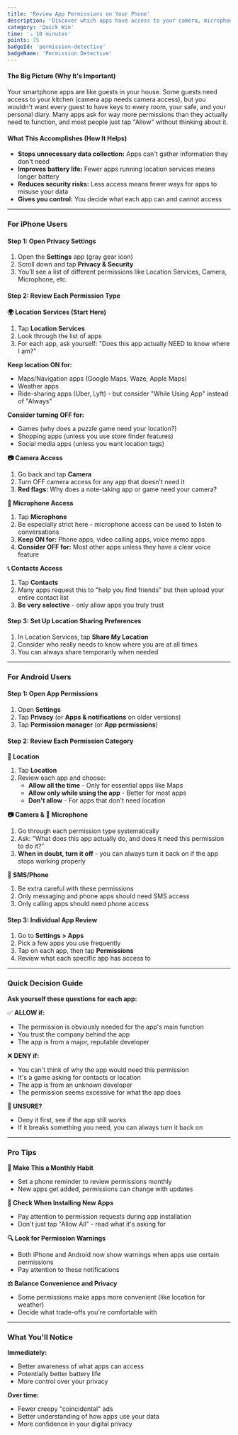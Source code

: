 ```yaml
---
title: 'Review App Permissions on Your Phone'
description: 'Discover which apps have access to your camera, microphone, contacts, and location.'
category: 'Quick Win'
time: '☕️ 10 minutes'
points: 75
badgeId: 'permission-detective'
badgeName: 'Permission Detective'
---
```


#### The Big Picture (Why It's Important)
Your smartphone apps are like guests in your house. Some guests need access to your kitchen (camera app needs camera access), but you wouldn't want every guest to have keys to every room, your safe, and your personal diary. Many apps ask for way more permissions than they actually need to function, and most people just tap "Allow" without thinking about it.

#### What This Accomplishes (How It Helps)
* **Stops unnecessary data collection:** Apps can't gather information they don't need
* **Improves battery life:** Fewer apps running location services means longer battery
* **Reduces security risks:** Less access means fewer ways for apps to misuse your data
* **Gives you control:** You decide what each app can and cannot access

---

### For iPhone Users

#### Step 1: Open Privacy Settings
1. Open the **Settings** app (gray gear icon)
2. Scroll down and tap **Privacy & Security**
3. You'll see a list of different permissions like Location Services, Camera, Microphone, etc.

#### Step 2: Review Each Permission Type

**🌍 Location Services (Start Here)**
1. Tap **Location Services**
2. Look through the list of apps
3. For each app, ask yourself: "Does this app actually NEED to know where I am?"

**Keep location ON for:**
* Maps/Navigation apps (Google Maps, Waze, Apple Maps)
* Weather apps
* Ride-sharing apps (Uber, Lyft) - but consider "While Using App" instead of "Always"

**Consider turning OFF for:**
* Games (why does a puzzle game need your location?)
* Shopping apps (unless you use store finder features)
* Social media apps (unless you want location tags)

**📷 Camera Access**
1. Go back and tap **Camera**
2. Turn OFF camera access for any app that doesn't need it
3. **Red flags:** Why does a note-taking app or game need your camera?

**🎤 Microphone Access**
1. Tap **Microphone**
2. Be especially strict here - microphone access can be used to listen to conversations
3. **Keep ON for:** Phone apps, video calling apps, voice memo apps
4. **Consider OFF for:** Most other apps unless they have a clear voice feature

**📞 Contacts Access**
1. Tap **Contacts**
2. Many apps request this to "help you find friends" but then upload your entire contact list
3. **Be very selective** - only allow apps you truly trust

#### Step 3: Set Up Location Sharing Preferences
1. In Location Services, tap **Share My Location**
2. Consider who really needs to know where you are at all times
3. You can always share temporarily when needed

---

### For Android Users

#### Step 1: Open App Permissions
1. Open **Settings**
2. Tap **Privacy** (or **Apps & notifications** on older versions)
3. Tap **Permission manager** (or **App permissions**)

#### Step 2: Review Each Permission Category

**📍 Location**
1. Tap **Location**
2. Review each app and choose:
   * **Allow all the time** - Only for essential apps like Maps
   * **Allow only while using the app** - Better for most apps
   * **Don't allow** - For apps that don't need location

**📷 Camera & 🎤 Microphone**
1. Go through each permission type systematically
2. Ask: "What does this app actually do, and does it need this permission to do it?"
3. **When in doubt, turn it off** - you can always turn it back on if the app stops working properly

**📱 SMS/Phone**
1. Be extra careful with these permissions
2. Only messaging and phone apps should need SMS access
3. Only calling apps should need phone access

#### Step 3: Individual App Review
1. Go to **Settings > Apps**
2. Pick a few apps you use frequently
3. Tap on each app, then tap **Permissions**
4. Review what each specific app has access to

---

### Quick Decision Guide

**Ask yourself these questions for each app:**

✅ **ALLOW if:**
* The permission is obviously needed for the app's main function
* You trust the company behind the app
* The app is from a major, reputable developer

❌ **DENY if:**
* You can't think of why the app would need this permission
* It's a game asking for contacts or location
* The app is from an unknown developer
* The permission seems excessive for what the app does

**🤔 UNSURE?**
* Deny it first, see if the app still works
* If it breaks something you need, you can always turn it back on

---

### Pro Tips

**🔄 Make This a Monthly Habit**
* Set a phone reminder to review permissions monthly
* New apps get added, permissions can change with updates

**📱 Check When Installing New Apps**
* Pay attention to permission requests during app installation
* Don't just tap "Allow All" - read what it's asking for

**🔍 Look for Permission Warnings**
* Both iPhone and Android now show warnings when apps use certain permissions
* Pay attention to these notifications

**⚖️ Balance Convenience and Privacy**
* Some permissions make apps more convenient (like location for weather)
* Decide what trade-offs you're comfortable with

---

### What You'll Notice

**Immediately:**
* Better awareness of what apps can access
* Potentially better battery life
* More control over your privacy

**Over time:**
* Fewer creepy "coincidental" ads
* Better understanding of how apps use your data
* More confidence in your digital privacy
